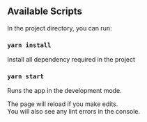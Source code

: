 ## Available Scripts

In the project directory, you can run:
### `yarn install`
Install all dependency required in the project

### `yarn start`
Runs the app in the development mode.<br />

The page will reload if you make edits.<br />
You will also see any lint errors in the console.